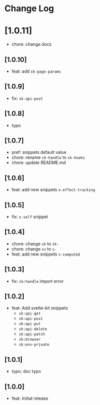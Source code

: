 # Change Log

# [1.0.11]
- chore: change docs

## [1.0.10]
- feat: add `sk-page-params`

## [1.0.9]
- fix: `sk-api-post`

## [1.0.8]
- typo

## [1.0.7]
- pref: snippets default value
- chore: rename `sk-handle` to `sk-hooks`
- chore: update README.md

## [1.0.6]

- feat: add new snippets `s-effect-tracking`

## [1.0.5]

- fix: `s-self` snippet

## [1.0.4]

- chore: change `sk` to `sk-`
- chore: change `sv` to `s-`
- feat: add new snippets `s-computed`

## [1.0.3]

- fix: `sk:handle` import error

## [1.0.2]

- feat: Add svelte-kit snippets
  - `sk:api-get`
  - `sk:api-post`
  - `sk:api-put`
  - `sk:api-delete`
  - `sk:api-patch`
  - `sk:browser`
  - `sk:env-private`

## [1.0.1]

- typo: doc typo

## [1.0.0]

- feat: Initial release
